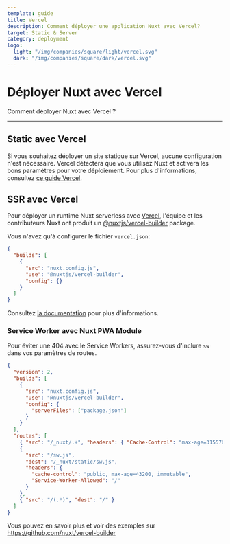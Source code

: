 ```yaml
---
template: guide
title: Vercel
description: Comment déployer une application Nuxt avec Vercel?
target: Static & Server
category: deployment
logo:
  light: "/img/companies/square/light/vercel.svg"
  dark: "/img/companies/square/dark/vercel.svg"
---
```

# Déployer Nuxt avec Vercel

Comment déployer Nuxt avec Vercel ?

---

## Static avec Vercel

Si vous souhaitez déployer un site statique sur Vercel, aucune configuration n'est nécessaire. Vercel détectera que vous utilisez Nuxt et activera les bons paramètres pour votre déploiement. Pour plus d'informations, consultez [ce guide Vercel](https://vercel.com/guides/deploying-nuxtjs-with-vercel).

## SSR avec Vercel

Pour déployer un runtime Nuxt serverless avec [Vercel](https://vercel.com), l'équipe et les contributeurs Nuxt ont produit un [@nuxtjs/vercel-builder](https://github.com/nuxt/vercel-builder) package.

Vous n'avez qu'à configurer le fichier `vercel.json`:

```json
{
  "builds": [
    {
      "src": "nuxt.config.js",
      "use": "@nuxtjs/vercel-builder",
      "config": {}
    }
  ]
}
```

Consultez [la documentation](https://github.com/nuxt/vercel-builder) pour plus d'informations.

### Service Worker avec Nuxt PWA Module

Pour éviter une 404 avec le Service Workers, assurez-vous d'inclure `sw` dans vos paramètres de routes.

```json
{
  "version": 2,
  "builds": [
    {
      "src": "nuxt.config.js",
      "use": "@nuxtjs/vercel-builder",
      "config": {
        "serverFiles": ["package.json"]
      }
    }
  ],
  "routes": [
    { "src": "/_nuxt/.+", "headers": { "Cache-Control": "max-age=31557600" } },
    {
      "src": "/sw.js",
      "dest": "/_nuxt/static/sw.js",
      "headers": {
        "cache-control": "public, max-age=43200, immutable",
        "Service-Worker-Allowed": "/"
      }
    },
    { "src": "/(.*)", "dest": "/" }
  ]
}
```

Vous pouvez en savoir plus et voir des exemples sur https://github.com/nuxt/vercel-builder

